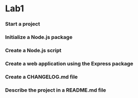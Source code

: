 # Lab1
### Start a project
### Initialize a Node.js package
### Create a Node.js script
### Create a web application using the Express package
### Create a CHANGELOG.md file
### Describe the project in a README.md file
